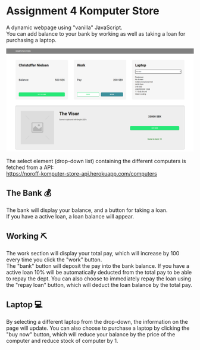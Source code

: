 # Assignment 4 Komputer Store

A dynamic webpage using "vanilla" JavaScript.  
You can add balance to your bank by working as well as taking a loan for purchasing a laptop.

![Komputer-Store.png](/komputer-store.png)

The select element (drop-down list) containing the different computers is fetched from a API:  
https://noroff-komputer-store-api.herokuapp.com/computers

## The Bank 💰

The bank will display your balance, and a button for taking a loan.  
If you have a active loan, a loan balance will appear.

## Working ⛏

The work section will display your total pay, which will increase by 100 every time you click the "work" button.  
The "bank" button will deposit the pay into the bank balance. If you have a active loan 10% will be automatically deducted from the total pay to be able to repay the dept. You can also choose to immediately repay the loan using the "repay loan" button, which will deduct the loan balance by the total pay.

## Laptop 💻

By selecting a different laptop from the drop-down, the information on the page will update.
You can also choose to purchase a laptop by clicking the "buy now" button, which will reduce your balance by the price of the computer and reduce stock of computer by 1.


